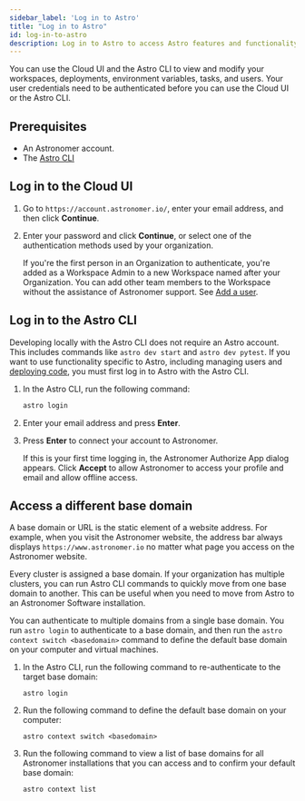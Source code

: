 ```yaml
---
sidebar_label: 'Log in to Astro'
title: "Log in to Astro"
id: log-in-to-astro
description: Log in to Astro to access Astro features and functionality.
---
```


You can use the Cloud UI and the Astro CLI to view and modify your workspaces, deployments, environment variables, tasks, and users. Your user credentials need to be authenticated before you can use the Cloud UI or the Astro CLI.

## Prerequisites 

- An Astronomer account.
- The [Astro CLI](cli/get-started.md)

## Log in to the Cloud UI

1. Go to `https://account.astronomer.io/`, enter your email address, and then click **Continue**.

2. Enter your password and click **Continue**, or select one of the authentication methods used by your organization.

    If you're the first person in an Organization to authenticate, you're added as a Workspace Admin to a new Workspace named after your Organization. You can add other team members to the Workspace without the assistance of Astronomer support. See [Add a user](add-user.md).

## Log in to the Astro CLI

Developing locally with the Astro CLI does not require an Astro account. This includes commands like `astro dev start` and `astro dev pytest`. If you want to use functionality specific to Astro, including managing users and [deploying code](deploy-code.md), you must first log in to Astro with the Astro CLI.

1. In the Astro CLI, run the following command:

    ```sh
    astro login
    ```
2. Enter your email address and press **Enter**.

3. Press **Enter** to connect your account to Astronomer.

    If this is your first time logging in, the Astronomer Authorize App dialog appears. Click **Accept** to allow Astronomer to access your profile and email and allow offline access.

## Access a different base domain

A base domain or URL is the static element of a website address. For example, when you visit the Astronomer website, the address bar always displays `https://www.astronomer.io` no matter what page you access on the Astronomer website.

Every cluster is assigned a base domain. If your organization has multiple clusters, you can run Astro CLI commands to quickly move from one base domain to another. This can be useful when you need to move from Astro to an Astronomer Software installation.

You can authenticate to multiple domains from a single base domain. You run `astro login` to authenticate to a base domain, and then run the `astro context switch <basedomain>` command to define the default base domain on your computer and virtual machines. 

1. In the Astro CLI, run the following command to re-authenticate to the target base domain:

    ```
    astro login
    ```
2. Run the following command to define the default base domain on your computer:

    ```
    astro context switch <basedomain>
    ```

3. Run the following command to view a list of base domains for all Astronomer installations that you can access and to confirm your default base domain:

    ```
    astro context list
    ```